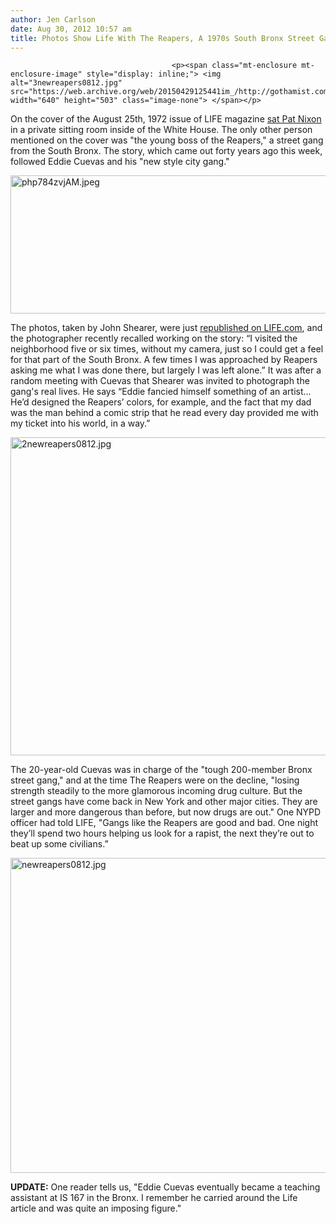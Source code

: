 ```yaml
---
author: Jen Carlson
date: Aug 30, 2012 10:57 am
title: Photos Show Life With The Reapers, A 1970s South Bronx Street Gang
---
```


	
										<p><span class="mt-enclosure mt-enclosure-image" style="display: inline;"> <img alt="3newreapers0812.jpg" src="https://web.archive.org/web/20150429125441im_/http://gothamist.com/attachments/arts_jen/3newreapers0812.jpg" width="640" height="503" class="image-none"> </span></p>

<p>On the cover of the August 25th, 1972 issue of LIFE magazine <a href="https://web.archive.org/web/20150429125441/http://books.google.co.uk/books?id=X1UEAAAAMBAJ&amp;pg=PA1&amp;lpg=PA1&amp;dq=bronx+gang+reapers&amp;source=bl&amp;ots=xbKhSoNU_M&amp;sig=SoxYLM_mSgc0QTmuedFmbB5jQjg&amp;hl=en&amp;ei=v7_bTvnzNsjU8QOmx-DoCA&amp;sa=X&amp;oi=book_result&amp;ct=result&amp;resnum=8&amp;ved=0CFoQ6AEwBw#v=onepage&amp;q=bronx%20gang%20reapers&amp;f=false">sat Pat Nixon</a> in a private sitting room inside of the White House. The only other person mentioned on the cover was &quot;the young boss of the Reapers,&quot; a street gang from the South Bronx. The story, which came out forty years ago this week, followed Eddie Cuevas and his &quot;new style city gang.&quot; </p>

<p><span class="mt-enclosure mt-enclosure-image" style="display: inline;"> <img alt="php784zvjAM.jpeg" src="https://web.archive.org/web/20150429125441im_/http://gothamist.com/attachments/arts_jen/php784zvjAM.jpeg" width="640" height="221" class="image-none"> </span></p>

<p>The photos, taken by John Shearer, were just <a href="https://web.archive.org/web/20150429125441/http://life.time.com/history/gang-of-new-york-the-reapers-1972/#ixzz252Nmkgc3">republished on LIFE.com</a>, and the photographer recently recalled working on the story: &#x201C;I visited the neighborhood five or six times, without my camera, just so I could get a feel for that part of the South Bronx. A few times I was approached by Reapers asking me what I was done there, but largely I was left alone.&#x201D; It was after a random meeting with Cuevas that Shearer was invited to photograph the gang&apos;s real lives. He says &#x201C;Eddie fancied himself something of an artist... He&#x2019;d designed the Reapers&#x2019; colors, for example, and the fact that my dad was the man behind a comic strip that he read every day provided me with my ticket into his world, in a way.&#x201D;</p>

<p><span class="mt-enclosure mt-enclosure-image" style="display: inline;"> <img alt="2newreapers0812.jpg" src="https://web.archive.org/web/20150429125441im_/http://gothamist.com/attachments/arts_jen/2newreapers0812.jpg" width="640" height="509" class="image-none"> </span></p>

<p>The 20-year-old Cuevas was in charge of the &quot;tough 200-member Bronx street gang,&quot; and at the time The Reapers were on the decline, &quot;losing strength steadily to the more glamorous incoming drug culture. But the street gangs have come back in New York and other major cities. They are larger and more dangerous than before, but now drugs are out.&quot; One NYPD officer had told LIFE, &quot;Gangs like the Reapers are good and bad. One night they&#x2019;ll spend two hours helping us look for a rapist, the next they&#x2019;re out to beat up some civilians.&#x201D;</p>

<p><span class="mt-enclosure mt-enclosure-image" style="display: inline;"> <img alt="newreapers0812.jpg" src="https://web.archive.org/web/20150429125441im_/http://gothamist.com/attachments/arts_jen/newreapers0812.jpg" width="640" height="504" class="image-none"> </span></p>

<p><strong>UPDATE:</strong> One reader tells us, &quot;Eddie Cuevas eventually became a teaching assistant at IS 167 in the Bronx.  I remember he carried around the Life article and was quite an imposing figure.&quot;</p>					
										
									
				